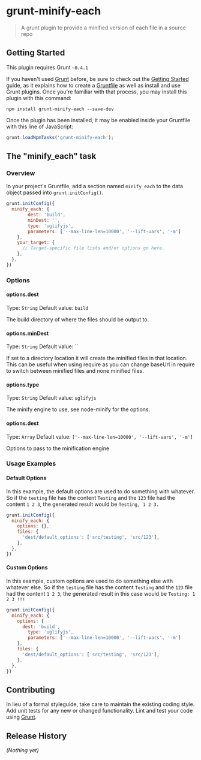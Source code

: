 # grunt-minify-each

> A grunt plugin to provide a minified version of each file in a source repo

## Getting Started
This plugin requires Grunt `~0.4.1`

If you haven't used [Grunt](http://gruntjs.com/) before, be sure to check out the [Getting Started](http://gruntjs.com/getting-started) guide, as it explains how to create a [Gruntfile](http://gruntjs.com/sample-gruntfile) as well as install and use Grunt plugins. Once you're familiar with that process, you may install this plugin with this command:

```shell
npm install grunt-minify-each --save-dev
```

Once the plugin has been installed, it may be enabled inside your Gruntfile with this line of JavaScript:

```js
grunt.loadNpmTasks('grunt-minify-each');
```

## The "minify_each" task

### Overview
In your project's Gruntfile, add a section named `minify_each` to the data object passed into `grunt.initConfig()`.

```js
grunt.initConfig({
  minify_each: {
    	dest: 'build',
        minDest: '',
        type: 'uglifyjs',
        parameters: ['--max-line-len=10000', '--lift-vars', '-m']
    },
    your_target: {
      // Target-specific file lists and/or options go here.
    },
  },
})
```

### Options

#### options.dest
Type: `String`
Default value: `build`

The build directory of where the files should be output to.

#### options.minDest
Type: `String`
Default value: ``

If set to a directory location it will create the minified files in that location. This can be useful when using require as you can change baseUrl in require to switch between minified files and none minified files.

#### options.type
Type: `String`
Default value: `uglifyjs`

The minify engine to use, see node-minify for the options.

#### options.dest
Type: `Array`
Default value: `['--max-line-len=10000', '--lift-vars', '-m']`

Options to pass to the minification engine

### Usage Examples

#### Default Options
In this example, the default options are used to do something with whatever. So if the `testing` file has the content `Testing` and the `123` file had the content `1 2 3`, the generated result would be `Testing, 1 2 3.`

```js
grunt.initConfig({
  minify_each: {
    options: {},
    files: {
      'dest/default_options': ['src/testing', 'src/123'],
    },
  },
})
```

#### Custom Options
In this example, custom options are used to do something else with whatever else. So if the `testing` file has the content `Testing` and the `123` file had the content `1 2 3`, the generated result in this case would be `Testing: 1 2 3 !!!`

```js
grunt.initConfig({
  minify_each: {
    options: {
      dest: 'build',
        type: 'uglifyjs',
        parameters: ['--max-line-len=10000', '--lift-vars', '-m']
    },
    files: {
      'dest/default_options': ['src/testing', 'src/123'],
    },
  },
})
```

## Contributing
In lieu of a formal styleguide, take care to maintain the existing coding style. Add unit tests for any new or changed functionality. Lint and test your code using [Grunt](http://gruntjs.com/).

## Release History
_(Nothing yet)_
